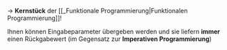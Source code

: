 -> **Kernstück** der [[_Funktionale Programmierung|Funktionalen Programmierung]]!

Ihnen können Eingabeparameter übergeben werden und sie liefern **immer** einen Rückgabewert (im Gegensatz zur **Imperativen Programmierung**)

